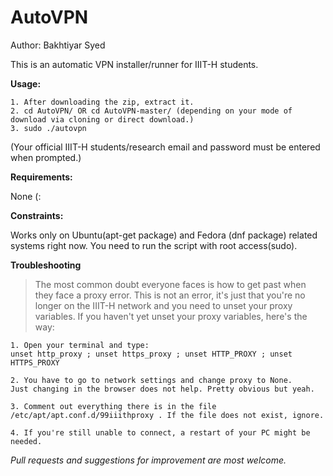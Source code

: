 # AutoVPN
Author: Bakhtiyar Syed

This is an automatic VPN installer/runner for IIIT-H students.


**Usage:**
```
1. After downloading the zip, extract it.
2. cd AutoVPN/ OR cd AutoVPN-master/ (depending on your mode of download via cloning or direct download.)
3. sudo ./autovpn
```

(Your official IIIT-H students/research email and password must be entered when prompted.)

**Requirements:**
>
None (:

**Constraints:**
>
Works only on Ubuntu(apt-get package) and Fedora (dnf package) related systems right now.
You need to run the script with root access(sudo).

**Troubleshooting**
>The most common doubt everyone faces is how to get past when they face a proxy error. This is not an error, it's just that you're no longer on the IIIT-H network and you need to unset your proxy variables. 
If you haven't yet unset your proxy variables, here's the way:
>
```
1. Open your terminal and type:
unset http_proxy ; unset https_proxy ; unset HTTP_PROXY ; unset HTTPS_PROXY

2. You have to go to network settings and change proxy to None. 
Just changing in the browser does not help. Pretty obvious but yeah. 

3. Comment out everything there is in the file /etc/apt/apt.conf.d/99iiithproxy . If the file does not exist, ignore.

4. If you're still unable to connect, a restart of your PC might be needed.
```



*Pull requests and suggestions for improvement are most welcome.*



